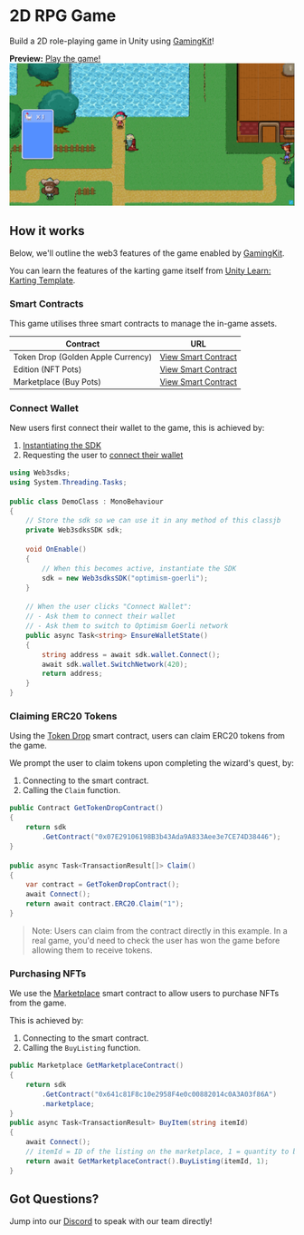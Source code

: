 # 2D RPG Game

Build a 2D role-playing game in Unity using [GamingKit](https://docs.web3sdks.com/gamingkit)!

**Preview:** [Play the game!](https://unity-rpg-game.web3sdks-template.com/)
![Karting Game Demo](rpg-preview.png)

## How it works

Below, we'll outline the web3 features of the game enabled by [GamingKit](https://docs.web3sdks.com/gamingkit).

You can learn the features of the karting game itself from [Unity Learn: Karting Template](https://learn.unity.com/tutorial/get-started-with-the-creator-kit-rpg-2).

### Smart Contracts

This game utilises three smart contracts to manage the in-game assets.

| Contract                           | URL                                                                                                             |
| ---------------------------------- | --------------------------------------------------------------------------------------------------------------- |
| Token Drop (Golden Apple Currency) | [View Smart Contract](https://web3sdks.com/optimism-goerli/0x07E29106198B3b43Ada9A833Aee3e7CE74D38446)          |
| Edition (NFT Pots)                 | [View Smart Contract](https://web3sdks.com/optimism-goerli/0xaF99a50F4B36227B0E0b6db1593e413cF71548Ed/nfts)     |
| Marketplace (Buy Pots)             | [View Smart Contract](https://web3sdks.com/optimism-goerli/0x641c81F8c10e2958F4e0c00882014c0A3A03f86A/listings) |

### Connect Wallet

New users first connect their wallet to the game, this is achieved by:

1. [Instantiating the SDK](https://docs.web3sdks.com/gamingkit/setting-up/instantiating-the-sdk)
2. Requesting the user to [connect their wallet](https://docs.web3sdks.com/gamingkit/setting-up/connect-wallets)

```csharp
using Web3sdks;
using System.Threading.Tasks;

public class DemoClass : MonoBehaviour
{
    // Store the sdk so we can use it in any method of this classjb
    private Web3sdksSDK sdk;

    void OnEnable()
    {
        // When this becomes active, instantiate the SDK
        sdk = new Web3sdksSDK("optimism-goerli");
    }

    // When the user clicks "Connect Wallet":
    // - Ask them to connect their wallet
    // - Ask them to switch to Optimism Goerli network
    public async Task<string> EnsureWalletState()
    {
        string address = await sdk.wallet.Connect();
        await sdk.wallet.SwitchNetwork(420);
        return address;
    }
}
```

### Claiming ERC20 Tokens

Using the [Token Drop](https://docs.web3sdks.com/pre-built-contracts/token-drop) smart contract, users can claim ERC20 tokens from the game.

We prompt the user to claim tokens upon completing the wizard's quest, by:

1. Connecting to the smart contract.
2. Calling the `Claim` function.

```csharp
public Contract GetTokenDropContract()
{
    return sdk
        .GetContract("0x07E29106198B3b43Ada9A833Aee3e7CE74D38446");
}

public async Task<TransactionResult[]> Claim()
{
    var contract = GetTokenDropContract();
    await Connect();
    return await contract.ERC20.Claim("1");
}
```

> Note: Users can claim from the contract directly in this example. In a real game, you'd need to check the user has won the game before allowing them to receive tokens.

### Purchasing NFTs

We use the [Marketplace](https://docs.web3sdks.com/pre-built-contracts/marketplace) smart contract to allow users to purchase NFTs from the game.

This is achieved by:

1. Connecting to the smart contract.
2. Calling the `BuyListing` function.

```csharp
public Marketplace GetMarketplaceContract()
{
    return sdk
        .GetContract("0x641c81F8c10e2958F4e0c00882014c0A3A03f86A")
        .marketplace;
}
public async Task<TransactionResult> BuyItem(string itemId)
{
    await Connect();
    // itemId = ID of the listing on the marketplace, 1 = quantity to buy
    return await GetMarketplaceContract().BuyListing(itemId, 1);
}
```

## Got Questions?

Jump into our [Discord](https://discord.com/invite/web3sdks) to speak with our team directly!
